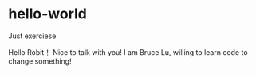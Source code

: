# hello-world
Just exerciese

Hello Robit！
Nice to talk with you!
I am Bruce Lu, willing to learn code to change something!
